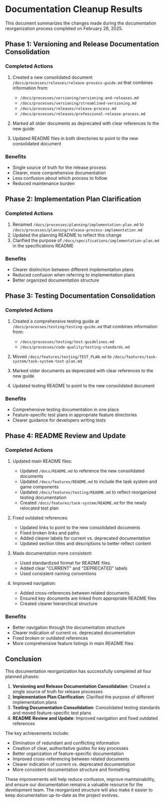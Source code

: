 # Documentation Cleanup Results

This document summarizes the changes made during the documentation reorganization process completed on February 28, 2025.

## Phase 1: Versioning and Release Documentation Consolidation

### Completed Actions
1. Created a new consolidated document `/docs/processes/releases/release-process-guide.md` that combines information from:
   - `/docs/processes/versioning/versioning-and-releases.md`
   - `/docs/processes/versioning/streamlined-versioning.md`
   - `/docs/processes/releases/release-process.md`
   - `/docs/processes/releases/professional-release-process.md`

2. Marked all older documents as deprecated with clear references to the new guide
3. Updated README files in both directories to point to the new consolidated document

### Benefits
- Single source of truth for the release process
- Clearer, more comprehensive documentation
- Less confusion about which process to follow
- Reduced maintenance burden

## Phase 2: Implementation Plan Clarification

### Completed Actions
1. Renamed `/docs/processes/planning/implementation-plan.md` to `/docs/processes/planning/release-process-implementation.md`
2. Updated the planning README to reflect this change
3. Clarified the purpose of `/docs/specifications/implementation-plan.md` in the specifications README

### Benefits
- Clearer distinction between different implementation plans
- Reduced confusion when referring to implementation plans
- Better organized documentation structure

## Phase 3: Testing Documentation Consolidation

### Completed Actions
1. Created a comprehensive testing guide at `/docs/processes/testing/testing-guide.md` that combines information from:
   - `/docs/processes/testing/test-guidelines.md`
   - `/docs/processes/code-quality/testing-standards.md`

2. Moved `/docs/features/testing/TEST_PLAN.md` to `/docs/features/task-system/task-system-test-plan.md`
3. Marked older documents as deprecated with clear references to the new guide
4. Updated testing README to point to the new consolidated document

### Benefits
- Comprehensive testing documentation in one place
- Feature-specific test plans in appropriate feature directories
- Clearer guidance for developers writing tests

## Phase 4: README Review and Update

### Completed Actions

1. Updated main README files:
   - Updated `/docs/README.md` to reference the new consolidated documents
   - Updated `/docs/features/README.md` to include the task system and game components
   - Updated `/docs/features/testing/README.md` to reflect reorganized testing documentation
   - Created `/docs/features/task-system/README.md` for the newly relocated test plan

2. Fixed outdated references:
   - Updated links to point to the new consolidated documents
   - Fixed broken links and paths
   - Added clearer labels for current vs. deprecated documentation
   - Updated section titles and descriptions to better reflect content

3. Made documentation more consistent:
   - Used standardized format for README files
   - Added clear "CURRENT" and "DEPRECATED" labels
   - Used consistent naming conventions

4. Improved navigation:
   - Added cross-references between related documents
   - Ensured key documents are linked from appropriate README files
   - Created clearer hierarchical structure

### Benefits

- Better navigation through the documentation structure
- Clearer indication of current vs. deprecated documentation
- Fixed broken or outdated references
- More comprehensive feature listings in main README files

## Conclusion

This documentation reorganization has successfully completed all four planned phases:

1. **Versioning and Release Documentation Consolidation**: Created a single source of truth for release processes
2. **Implementation Plan Clarification**: Clarified the purpose of different implementation plans
3. **Testing Documentation Consolidation**: Consolidated testing standards and moved feature-specific test plans
4. **README Review and Update**: Improved navigation and fixed outdated references

The key achievements include:
- Elimination of redundant and conflicting information
- Creation of clear, authoritative guides for key processes
- Better organization of feature-specific documentation
- Improved cross-referencing between related documents
- Clearer indication of current vs. deprecated documentation
- More consistent documentation structure and formatting

These improvements will help reduce confusion, improve maintainability, and ensure our documentation remains a valuable resource for the development team. The reorganized structure will also make it easier to keep documentation up-to-date as the project evolves.